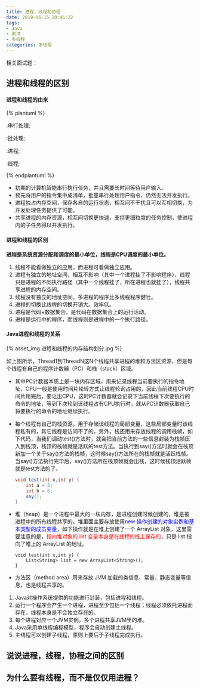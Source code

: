 ```yaml
---
title: 进程、线程和协程
date: 2019-06-15 20:46:22
tags:
- Java
- 面试
- 多线程
categories: 多线程
---
```


相关面试题：

## 进程和线程的区别

#### 进程和线程的由来

{% plantuml %}

:串行处理;

:批处理;

:进程;

:线程;

{% endplantuml %}

+ 初期的计算机智能串行执行任务，并且需要长时间等待用户输入。
+ 预先将用户的指令集中成清单，批量串行处理用户指令，仍然无法并发执行。
+ 进程独占内存空间，保存各自的运行状态，相互间不干扰且可以互相切换，为并发处理任务提供了可能。
+ 共享进程的内存资源，相互间切换更快速，支持更细粒度的任务控制，使进程内的子任务得以并发执行。

#### 进程和线程的区别

__进程是系统资源分配和调度的最小单位，线程是CPU调度的最小单位。__

1. 线程不能看做独立的应用，而进程可看做独立应用。
2. 进程有独立的地址空间，相互不影响（其中一个进程挂了不影响程序），线程只是进程的不同执行路径（其中一个线程挂了，所在进程也就挂了），线程共享进程的内存空间。
3. 线程没有独立的地址空间，多进程的程序比多线程程序健壮。
4. 进程的切换比线程的切换开销大。效率低。
5. 进程是代码+数据集合，是代码在数据集合上的运行活动。
6. 进程是运行中的程序，而线程则是进程中的一个执行路径。

#### Java进程和线程的关系

{% asset_img 进程和线程的内存结构划分.jpg %}

如上图所示，Thread1到ThreadN这N个线程共享进程的堆和方法区资源，但是每个线程有自己的程序计数器（PC）和栈（stack）区域。

+ 其中PC计数器本质上是一块内存区域，用来记录线程当前要执行的指令地址，CPU一般是使用时间片轮转方式让线程轮询占用的，因此当前线程CPU时间片用完后，要让出CPU，这时PC计数器就会记录下当前线程下次要执行的命令的地址，等到下次轮到该线程占有CPU执行时，就从PC计数器获取自己将要执行的命令的地址继续执行。

+ 每个线程有自己的栈资源，用于存储该线程的局部变量，这些局部变量时该线程私有的，其它线程是访问不了的。另外，栈还用来存放线程的调用栈帧，如下代码，当我们调动test()方法时，就会把当前方法的一些信息封装为栈帧压入到栈顶，栈顶的栈帧就是活跃的test方法。当执行到say()方法时就会在栈顶新加一个关于say()方法的栈帧，这时候say()方法所在的栈帧就是活跃栈帧。当say()方法执行完毕后，say()方法所在栈顶帧就会出栈，这时候栈顶活跃帧就是test方法的了。

  ```java
  void test(int x,int y) {
      int a = 5;
      int b = 6;
      say();
  }
  ```

  

+ 堆（heap）是一个进程中最大的一块内存，是进程创建时候创建的，堆是被进程中的所有线程共享的。堆里面主要存放使用<span style="color:blue">new 操作创建的对象实例和基本类型的成员变量</span>，如下操作就是在堆上创建了一个 ArrayList 对象，这里需要注意的是，<span style="color:red">指向堆对象的 list 变量本身是在线程的栈上保存的</span>，只是 list 指向了堆上的 ArrayList 的地址。

  ```
  void test(int x,int y) {
      List<String> list = new ArrayList<String>();
  }
  ```

+ 方法区（method area）用来存放 JVM 加载的类信息、常量、静态变量等信息，也是线程共享的。

  

1. Java对操作系统提供的功能进行封装，包括进程和线程。
2. 运行一个程序会产生一个进程，进程至少包括一个线程；线程必须依托进程而存在，线程本身是不会独立存在的。
3. 每个进程对应一个JVM实例，多个进程共享JVM里的堆。
4. Java采用单线程编程模型，程序会自动创建主线程。
5. 主线程可以创建子线程，原则上要后于子线程完成执行。



## 说说进程，线程，协程之间的区别

## 为什么要有线程，而不是仅仅用进程？